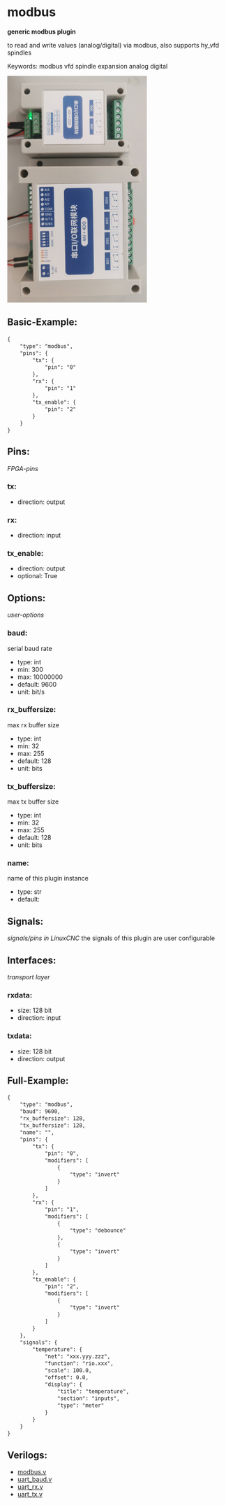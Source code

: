 # modbus
**generic modbus plugin**

to read and write values (analog/digital) via modbus, also supports hy_vfd spindles

Keywords: modbus vfd spindle expansion analog digital


![image.png](image.png)

## Basic-Example:
```
{
    "type": "modbus",
    "pins": {
        "tx": {
            "pin": "0"
        },
        "rx": {
            "pin": "1"
        },
        "tx_enable": {
            "pin": "2"
        }
    }
}
```

## Pins:
*FPGA-pins*
### tx:

 * direction: output

### rx:

 * direction: input

### tx_enable:

 * direction: output
 * optional: True


## Options:
*user-options*
### baud:
serial baud rate

 * type: int
 * min: 300
 * max: 10000000
 * default: 9600
 * unit: bit/s

### rx_buffersize:
max rx buffer size

 * type: int
 * min: 32
 * max: 255
 * default: 128
 * unit: bits

### tx_buffersize:
max tx buffer size

 * type: int
 * min: 32
 * max: 255
 * default: 128
 * unit: bits

### name:
name of this plugin instance

 * type: str
 * default: 


## Signals:
*signals/pins in LinuxCNC*
the signals of this plugin are user configurable


## Interfaces:
*transport layer*
### rxdata:

 * size: 128 bit
 * direction: input

### txdata:

 * size: 128 bit
 * direction: output


## Full-Example:
```
{
    "type": "modbus",
    "baud": 9600,
    "rx_buffersize": 128,
    "tx_buffersize": 128,
    "name": "",
    "pins": {
        "tx": {
            "pin": "0",
            "modifiers": [
                {
                    "type": "invert"
                }
            ]
        },
        "rx": {
            "pin": "1",
            "modifiers": [
                {
                    "type": "debounce"
                },
                {
                    "type": "invert"
                }
            ]
        },
        "tx_enable": {
            "pin": "2",
            "modifiers": [
                {
                    "type": "invert"
                }
            ]
        }
    },
    "signals": {
        "temperature": {
            "net": "xxx.yyy.zzz",
            "function": "rio.xxx",
            "scale": 100.0,
            "offset": 0.0,
            "display": {
                "title": "temperature",
                "section": "inputs",
                "type": "meter"
            }
        }
    }
}
```

## Verilogs:
 * [modbus.v](modbus.v)
 * [uart_baud.v](uart_baud.v)
 * [uart_rx.v](uart_rx.v)
 * [uart_tx.v](uart_tx.v)

